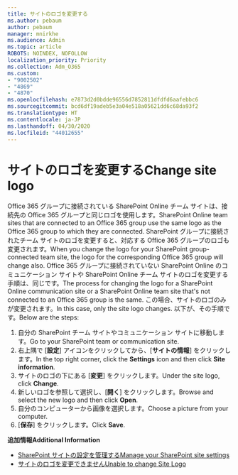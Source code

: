 ```yaml
---
title: サイトのロゴを変更する
ms.author: pebaum
author: pebaum
manager: mnirkhe
ms.audience: Admin
ms.topic: article
ROBOTS: NOINDEX, NOFOLLOW
localization_priority: Priority
ms.collection: Adm_O365
ms.custom:
- "9002502"
- "4869"
- "4870"
ms.openlocfilehash: e7873d2d0bdde96556d7852811dfdfd6aafebbc6
ms.sourcegitcommit: bcd6df19adeb5e3a04e518a05621dd6c68da93f2
ms.translationtype: HT
ms.contentlocale: ja-JP
ms.lasthandoff: 04/30/2020
ms.locfileid: "44012655"
---
```

# <a name="change-site-logo"></a><span data-ttu-id="84906-102">サイトのロゴを変更する</span><span class="sxs-lookup"><span data-stu-id="84906-102">Change site logo</span></span>

<span data-ttu-id="84906-103">Office 365 グループに接続されている SharePoint Online チーム サイトは、接続先の Office 365 グループと同じロゴを使用します。</span><span class="sxs-lookup"><span data-stu-id="84906-103">SharePoint Online team sites that are connected to an Office 365 group use the same logo as the Office 365 group to which they are connected.</span></span> <span data-ttu-id="84906-104">SharePoint グループに接続されたチーム サイトのロゴを変更すると、対応する Office 365 グループのロゴも変更されます。</span><span class="sxs-lookup"><span data-stu-id="84906-104">When you change the logo for your SharePoint group-connected team site, the logo for the corresponding Office 365 group will change also.</span></span> <span data-ttu-id="84906-105">Office 365 グループに接続されていない SharePoint Online のコミュニケーション サイトや SharePoint Online チーム サイトのロゴを変更する手順は、同じです。</span><span class="sxs-lookup"><span data-stu-id="84906-105">The process for changing the logo for a SharePoint Online communication site or a SharePoint Online team site that's not connected to an Office 365 group is the same.</span></span> <span data-ttu-id="84906-106">この場合、サイトのロゴのみが変更されます。</span><span class="sxs-lookup"><span data-stu-id="84906-106">In this case, only the site logo changes.</span></span> <span data-ttu-id="84906-107">以下が、その手順です。</span><span class="sxs-lookup"><span data-stu-id="84906-107">Below are the steps:</span></span>

1. <span data-ttu-id="84906-108">自分の SharePoint チーム サイトやコミュニケーション サイトに移動します。</span><span class="sxs-lookup"><span data-stu-id="84906-108">Go to your SharePoint team or communication site.</span></span>
2. <span data-ttu-id="84906-109">右上隅で [**設定**] アイコンをクリックしてから、[**サイトの情報**] をクリックします。</span><span class="sxs-lookup"><span data-stu-id="84906-109">In the top right corner, click the **Settings** icon and then click **Site information**.</span></span>
3. <span data-ttu-id="84906-110">サイトのロゴの下にある [**変更**] をクリックします。</span><span class="sxs-lookup"><span data-stu-id="84906-110">Under the site logo, click **Change**.</span></span>
4. <span data-ttu-id="84906-111">新しいロゴを参照して選択し、[**開く**] をクリックします。</span><span class="sxs-lookup"><span data-stu-id="84906-111">Browse and select the new logo and then click **Open**.</span></span>
5. <span data-ttu-id="84906-112">自分のコンピューターから画像を選択します。</span><span class="sxs-lookup"><span data-stu-id="84906-112">Choose a picture from your computer.</span></span>
6. <span data-ttu-id="84906-113">[**保存**] をクリックします。</span><span class="sxs-lookup"><span data-stu-id="84906-113">Click **Save**.</span></span>

<span data-ttu-id="84906-114">**追加情報**</span><span class="sxs-lookup"><span data-stu-id="84906-114">**Additional Information**</span></span>

- [<span data-ttu-id="84906-115">SharePoint サイトの設定を管理する</span><span class="sxs-lookup"><span data-stu-id="84906-115">Manage your SharePoint site settings</span></span>](https://support.office.com/article/manage-your-sharepoint-site-settings-8376034d-d0c7-446e-9178-6ab51c58df42)
- [<span data-ttu-id="84906-116">サイトのロゴを変更できません</span><span class="sxs-lookup"><span data-stu-id="84906-116">Unable to change Site Logo</span></span>](https://docs.microsoft.com/sharepoint/troubleshoot/sites/error-when-changing-o365-site-logo)
